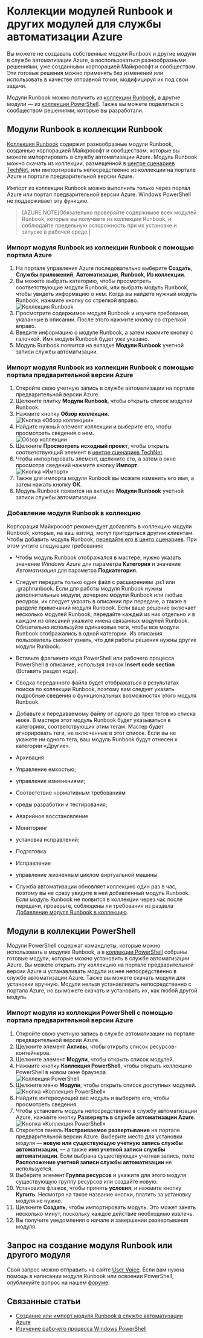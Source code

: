 <properties 
	pageTitle="Коллекции модулей Runbook и других модулей для службы автоматизации Azure | Microsoft Azure"
	description="Вы можете устанавливать и использовать в своей среде службы автоматизации Azure модули Runbook и другие модули, созданные корпорацией Майкрософт и сообществом. В этой статье описаны способы доступа к этим ресурсам и процесс добавления ваших модулей Runbook в коллекцию."
	services="automation"
	documentationCenter=""
	authors="bwren"
	manager="stevenka"
	editor="tysonn" />
<tags 
	ms.service="automation"
	ms.devlang="na"
	ms.topic="article"
	ms.tgt_pltfrm="na"
	ms.workload="infrastructure-services"
	ms.date="09/23/2015"
	ms.author="bwren" />


# Коллекции модулей Runbook и других модулей для службы автоматизации Azure

Вы можете не создавать собственные модули Runbook и другие модули в службе автоматизации Azure, а воспользоваться разнообразными решениями, уже созданными корпорацией Майкрософт и сообществом. Эти готовые решения можно применять без изменений или использовать в качестве отправной точки, модифицируя их под свои задачи.

Модули Runbook можно получить из [коллекции Runbook](#runbooks-in-runbook-gallery), а другие модули — из [коллекции PowerShell](#modules-in-powerShell-gallery). Также вы можете поделиться с сообществом решениями, которые вы разработали.

## Модули Runbook в коллекции Runbook

[Коллекция Runbook](http://gallery.technet.microsoft.com/scriptcenter/site/search?f[0].Type=RootCategory&f[0].Value=WindowsAzure&f[1].Type=SubCategory&f[1].Value=WindowsAzure_automation&f[1].Text=Automation) содержит разнообразные модули Runbook, созданные корпорацией Майкрософт и сообществом, которые вы можете импортировать в службу автоматизации Azure. Модуль Runbook можно скачать из коллекции, размещенной в [центре сценариев TechNet](http://gallery.technet.microsoft.com/), или импортировать непосредственно из коллекции на портале Azure и портале предварительной версии Azure.

Импорт из коллекции Runbook можно выполнить только через портал Azure или портал предварительной версии Azure. Windows PowerShell не поддерживает эту функцию.

>[AZURE.NOTE]Обязательно проверяйте содержимое всех модулей Runbook, которые вы получаете из коллекции Runbook, и соблюдайте предельную осторожность при их установке и запуске в рабочей среде.|

### Импорт модуля Runbook из коллекции Runbook с помощью портала Azure

1. На портале управления Azure последовательно выберите **Создать**, **Службы приложений**, **Автоматизация**, **Runbook**, **Из коллекции**.
2. Вы можете выбрать категорию, чтобы просмотреть соответствующие модули Runbook, или выбрать модуль Runbook, чтобы увидеть информацию о нем. Когда вы найдете нужный модуль Runbook, нажмите кнопку со стрелкой вправо.<br> ![Коллекция Runbook](media/automation-runbook-gallery/runbook-gallery.png)
3. Просмотрите содержимое модуля Runbook и изучите требования, указанные в описании. После этого нажмите кнопку со стрелкой вправо.
4. Введите информацию о модуле Runbook, а затем нажмите кнопку c галочкой. Имя модуля Runbook будет уже указано.
5. Модуль Runbook появится на вкладке **Модули Runbook** учетной записи службы автоматизации.

### Импорт модуля Runbook из коллекции Runbook с помощью портала предварительной версии Azure

1. Откройте свою учетную запись в службе автоматизации на портале предварительной версии Azure. 
2. Щелкните плитку **Модули Runbook**, чтобы открыть список модулей Runbook.
3. Нажмите кнопку **Обзор коллекции**. <br> ![Кнопка «Обзор коллекции»](media/automation-runbook-gallery/browse-gallery-button.png)
4. Найдите нужный элемент коллекции и выберите его, чтобы просмотреть сведения о нем. <br> ![Обзор коллекции](media/automation-runbook-gallery/browse-gallery.png)
4. Щелкните **Просмотреть исходный проект**, чтобы открыть соответствующий элемент в [центре сценариев TechNet](http://gallery.technet.microsoft.com/).
5. Чтобы импортировать элемент, щелкните его, а затем в окне просмотра сведений нажмите кнопку **Импорт**. <br> ![Кнопка «Импорт»](media/automation-runbook-gallery/gallery-item-detail.png)
6. Также для импорта модуля Runbook вы можете изменить его имя, а затем нажать кнопку **ОК**.
5. Модуль Runbook появится на вкладке **Модули Runbook** учетной записи службы автоматизации.


### Добавление модуля Runbook в коллекцию

Корпорация Майкрософт рекомендует добавлять в коллекцию модули Runbook, которые, на ваш взгляд, могут пригодиться другим клиентам. Чтобы добавить модуль Runbook, [передайте его в центр сценариев](http://gallery.technet.microsoft.com/site/upload). При этом учтите следующие требования:

- Чтобы модуль Runbook отображался в мастере, нужно указать значение *Windows Azure* для параметра **Категория** и значение *Автоматизация* для параметра **Подкатегория**.  

- Следует передать только один файл с расширением .ps1 или .graphrunbook. Если для работы модуля Runbook нужны дополнительные модули, дочерние модули Runbook или любые ресурсы, их следует указать в описании при передаче, а также в разделе примечаний модуля Runbook. Если ваше решение включает несколько модулей Runbook, передайте каждый из них отдельно и в каждом из описаний укажите имена связанных модулей Runbook. Обязательно используйте одинаковые теги, чтобы все модули Runbook отображались в одной категории. Из описания пользователь сможет узнать, что для работы решения нужны другие модули Runbook.

- Вставьте фрагмента кода PowerShell или рабочего процесса PowerShell в описание, используя значок **Insert code section** (Вставить раздел кода).

- Сводка переданного файла будет отображаться в результатах поиска по коллекции Runbook, поэтому вам следует указать подробные сведения о функциональных возможностях этого модуля Runbook.

- Добавьте к передаваемому файлу от одного до трех тегов из списка ниже. В мастере этот модуль Runbook будет указываться в категориях, соответствующих этим тегам. Мастер будет игнорировать теги, не включенные в этот список. Если вы не укажете ни одного тега, ваш модуль Runbook будут отнесен к категории «Другие».

 - Архивация
 - Управление емкостью;
 - управление изменениями;
 - Соответствие нормативным требованиям
 - среды разработки и тестирования;
 - Аварийное восстановление
 - Мониторинг
 - установка исправлений;
 - Подготовка
 - Исправление
 - управление жизненным циклом виртуальной машины.


- Служба автоматизации обновляет коллекцию один раз в час, поэтому вы не сразу увидите в ней добавленный модуль Runbook. Если модуль Runbook не появится в коллекции через час после передачи, проверьте, соблюдены ли требования из раздела [Добавление модуля Runbook в коллекцию](#AddRunbook).

## Модули в коллекции PowerShell

Модули PowerShell содержат командлеты, которые можно использовать в модулях Runbook, а в [коллекции PowerShell](http://www.powershellgallery.com) собраны готовые модули, которые можно установить в службе автоматизации Azure. Вы можете открыть эту коллекцию на портале предварительной версии Azure и устанавливать модули из нее непосредственно в службе автоматизации Azure. Также вы можете скачать модули для установки вручную. Модули нельзя устанавливать непосредственно с портала Azure, но вы можете скачать и установить их, как любой другой модуль.

### Импорт модуля из коллекции PowerShell с помощью портала предварительной версии Azure

1. Откройте свою учетную запись в службе автоматизации на портале предварительной версии Azure. 
2. Щелкните элемент **Активы**, чтобы открыть список ресурсов-контейнеров.
3. Щелкните элемент **Модули**, чтобы открыть список модулей.
3. Нажмите кнопку **Коллекция PowerShell**, чтобы открыть коллекцию PowerShell в новом окне браузера. <br> ![Коллекция PowerShell](media/automation-runbook-gallery/powershell-gallery-button.png)
4. Щелкните меню **Модули**, чтобы открыть список доступных модулей.<br> ![Кнопка «Коллекция PowerShell»](media/automation-runbook-gallery/powershell-gallery.png)
4. Найдите интересующий вас модуль и выберите его, чтобы просмотреть сведения.
5. Чтобы установить модуль непосредственно в службу автоматизации Azure, нажмите кнопку **Развернуть в службе автоматизации Azure**.<br> ![Кнопка «Коллекция PowerShell»](media/automation-runbook-gallery/powershell-gallery-detail.png)
6. Откроется панель **Настраиваемое развертывание** на портале предварительной версии Azure. Выберите место для установки модуля — **новую или существующую учетную запись службы автоматизации**, — а также **имя учетной записи службы автоматизации**. Если выбрана существующая учетная запись, поле **Расположение учетной записи службы автоматизации** не используется. 
7. Выберите элемент **Группа ресурсов** и укажите для этого модуля существующую группу ресурсов или создайте новую.
6. Установите флажок, чтобы принять **условия**, и нажмите кнопку **Купить**. Несмотря на такое название кнопки, платить за установку модуля не нужно.
7. Щелкните **Создать**, чтобы импортировать модуль. Это может занять несколько минут, поскольку каждое действие необходимо извлечь.  
8. Вы получите уведомления о начале и завершении развертывания модуля. 


## Запрос на создание модуля Runbook или другого модуля

Свой запрос можно отправить на сайте [User Voice](http://feedback.azure.com/forums/246290-azure-automation). Если вам нужна помощь в написании модуля Runbook или освоении PowerShell, опубликуйте вопрос на нашем [форуме](http://social.msdn.microsoft.com/Forums/windowsazure/ru-RU/home?forum=azureautomation&filter=alltypes&sort=lastpostdesc).

## Связанные статьи

- [Создание или импорт модуля Runbook в службе автоматизации Azure](automation-creating-importing-runbook.md)
- [Изучение рабочего процесса Windows PowerShell](automation-powershell-workflow.md)

<!---HONumber=AcomDC_1217_2015-->